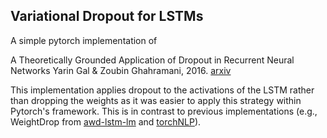 Variational Dropout for LSTMs
-----------------------------

A simple pytorch implementation of

A Theoretically Grounded Application of Dropout in Recurrent Neural Networks
Yarin Gal & Zoubin Ghahramani, 2016. [arxiv](https://arxiv.org/abs/1512.05287)

This implementation applies dropout to the activations of the LSTM rather than
dropping the weights as it was easier to apply this strategy within Pytorch's
framework. This is in contrast to previous implementations (e.g., WeightDrop
from [awd-lstm-lm](https://github.com/salesforce/awd-lstm-lm) and
[torchNLP](https://pytorchnlp.readthedocs.io/en/latest/_modules/torchnlp/nn/weight_drop.html)).

